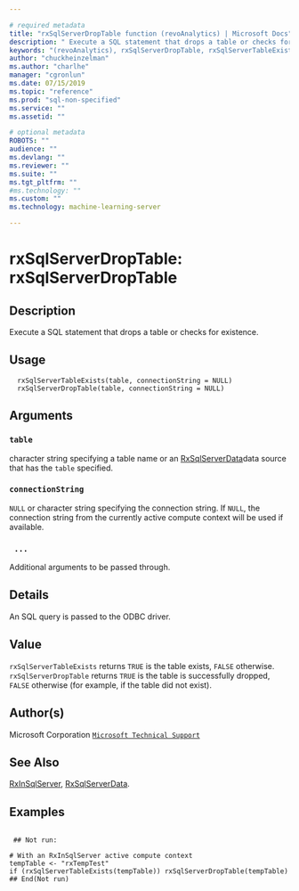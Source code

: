 ```yaml
--- 

# required metadata 
title: "rxSqlServerDropTable function (revoAnalytics) | Microsoft Docs" 
description: " Execute a SQL statement that drops a table or checks for existence. " 
keywords: "(revoAnalytics), rxSqlServerDropTable, rxSqlServerTableExists, file" 
author: "chuckheinzelman"
ms.author: "charlhe" 
manager: "cgronlun" 
ms.date: 07/15/2019
ms.topic: "reference" 
ms.prod: "sql-non-specified"
ms.service: "" 
ms.assetid: "" 

# optional metadata 
ROBOTS: "" 
audience: "" 
ms.devlang: "" 
ms.reviewer: "" 
ms.suite: "" 
ms.tgt_pltfrm: "" 
#ms.technology: "" 
ms.custom: "" 
ms.technology: machine-learning-server

--- 
```




 # rxSqlServerDropTable:  rxSqlServerDropTable  
 ## Description

Execute a SQL statement that drops a table or checks for existence.


 ## Usage

```   
  rxSqlServerTableExists(table, connectionString = NULL)
  rxSqlServerDropTable(table, connectionString = NULL)

```


 ## Arguments



 ### `table`
  character string specifying a table name or an [RxSqlServerData](RxSqlServerData.md)data source that has the `table` specified.  



 ### `connectionString`
 `NULL` or character string specifying the connection string.  If `NULL`, the connection string from the currently  active compute context will be used if available.  



 ### ` ...`
  Additional arguments to be passed through.  




 ## Details

An SQL query is passed to the ODBC driver.


 ## Value

`rxSqlServerTableExists` returns `TRUE` is the table exists, `FALSE` otherwise.
`rxSqlServerDropTable` returns `TRUE` is the table is successfully dropped, 
`FALSE` otherwise (for example, if the table did not exist).


 ## Author(s)

Microsoft Corporation [`Microsoft Technical Support`](https://go.microsoft.com/fwlink/?LinkID=698556&clcid=0x409)





 ## See Also

[RxInSqlServer](RxInSqlServer.md),
[RxSqlServerData](RxSqlServerData.md).

 ## Examples

 ```

  ## Not run:

# With an RxInSqlServer active compute context
tempTable <- "rxTempTest"
if (rxSqlServerTableExists(tempTable)) rxSqlServerDropTable(tempTable)
 ## End(Not run) 
```




